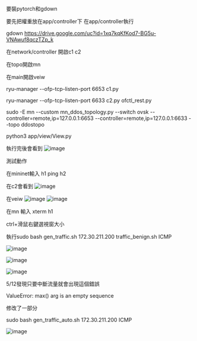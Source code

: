 要裝pytorch和gdown

要先把權重放在app/controller下 在app/controller執行

gdown https://drive.google.com/uc?id=1xq7kqKfKod7-BG5u-VNAwuf8qczTZp_k

在network/controller 開啟c1 c2

在topo開啟mn

在main開啟veiw

ryu-manager --ofp-tcp-listen-port 6653 c1.py

ryu-manager --ofp-tcp-listen-port 6633 c2.py ofctl_rest.py

sudo -E mn --custom mn_ddos_topology.py --switch ovsk  --controller=remote,ip=127.0.0.1:6653  --controller=remote,ip=127.0.0.1:6633 --topo ddostopo

python3 app/view/View.py

執行完後會看到
![image](https://github.com/ianyang66/NTU-SDN-2024/assets/106331489/c337b7a9-afb8-477f-ae5a-4cbfc769ca86)

測試動作

在mininet輸入 h1 ping h2

在c2會看到
![image](https://github.com/ianyang66/NTU-SDN-2024/assets/106331489/221927b4-1589-4a98-9783-b8531205cee2)

在veiw
![image](https://github.com/ianyang66/NTU-SDN-2024/assets/106331489/f93b21da-f4a7-4a8d-a999-02590fcc5790)
![image](https://github.com/ianyang66/NTU-SDN-2024/assets/106331489/a11b1951-0958-4c56-a846-359182f8b803)

在mn 輸入 xterm h1 

ctrl+滑鼠右鍵選視窗大小

執行sudo bash gen_traffic.sh 172.30.211.200 traffic_benign.sh ICMP

![image](https://github.com/ianyang66/NTU-SDN-2024/assets/106331489/eb152f25-5974-47ac-a879-9609829bed76)

![image](https://github.com/ianyang66/NTU-SDN-2024/assets/106331489/4a02f1cb-eff6-4b9f-af5e-1c28fa50dcdc)

![image](https://github.com/ianyang66/NTU-SDN-2024/assets/106331489/51598321-a39f-42cc-9aed-fbf41273cf44)

5/12發現只要中斷流量就會出現這個錯誤

ValueError: max() arg is an empty sequence

修改了一部分

 sudo bash gen_traffic_auto.sh 172.30.211.200 ICMP

 ![image](https://github.com/ianyang66/NTU-SDN-2024/assets/106331489/f16d2871-6851-4d0b-a4fc-c85fafc31202)

